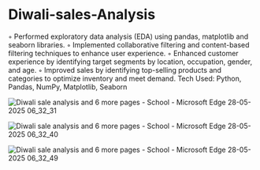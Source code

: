 # Diwali-sales-Analysis

◦ Performed exploratory data analysis (EDA) using pandas, matplotlib and seaborn libraries. 
◦ Implemented collaborative filtering and content-based filtering techniques to enhance user experience. 
◦ Enhanced customer experience by identifying target segments by location, occupation, gender, and age. 
◦ Improved sales by identifying top-selling products and categories to optimize inventory and meet demand. 
Tech Used: Python, Pandas, NumPy, Matplotlib, Seaborn

![Diwali sale analysis and 6 more pages - School - Microsoft​ Edge 28-05-2025 06_32_31](https://github.com/user-attachments/assets/b8116fbf-28ad-4ac5-bc36-49cb6f14e70f)

![Diwali sale analysis and 6 more pages - School - Microsoft​ Edge 28-05-2025 06_32_40](https://github.com/user-attachments/assets/4641477d-939c-4a2e-b79c-393355405852)

![Diwali sale analysis and 6 more pages - School - Microsoft​ Edge 28-05-2025 06_32_49](https://github.com/user-attachments/assets/dad89ea1-a310-408f-875e-76c571f84594)




